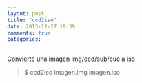 ```yaml
---
layout: post
title: "ccd2iso"
date: 2013-12-27 19:39
comments: true
categories: 
---
```

Convierte una imagen img/ccd/sub/cue a iso

>$ ccd2iso imagen.img imagen.iso 

